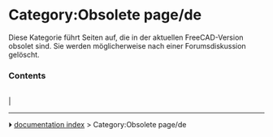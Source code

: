 # Category:Obsolete page/de
Diese Kategorie führt Seiten auf, die in der aktuellen FreeCAD-Version obsolet sind. Sie werden möglicherweise nach einer Forumsdiskussion gelöscht.

### Contents

|     |     |     |
| --- | --- | --- |
|



---
⏵ [documentation index](../README.md) > Category:Obsolete page/de

